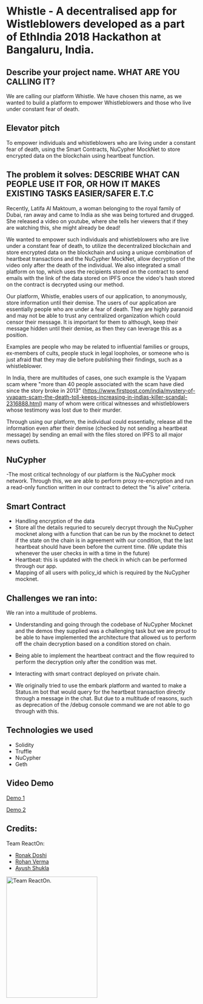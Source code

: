 # Whistle - A decentralised app for Wistleblowers developed as a part of EthIndia 2018 Hackathon at Bangaluru, India.

## Describe your project name. WHAT ARE YOU CALLING IT?

We are calling our platform Whistle. We have chosen this name, as we wanted to build a platform to empower Whistleblowers and those who live under constant fear of death.

## Elevator pitch

To empower individuals and whistleblowers who are living under a constant fear of death, using the Smart Contracts, NuCypher MockNet to store encrypted data on the blockchain using heartbeat function.

## The problem it solves: DESCRIBE WHAT CAN PEOPLE USE IT FOR, OR HOW IT MAKES EXISTING TASKS EASIER/SAFER E.T.C

Recently, Latifa Al Maktoum, a woman belonging to the royal family of Dubai, ran away and came to India as she was being tortured and drugged. She released a video on youtube, where she tells her viewers that if they are watching this, she might already be dead!

We wanted to empower such individuals and whistleblowers who are live under a constant fear of death, to utilize the decentralized blockchain and store encrypted data on the blockchain and using a unique combination of heartbeat transactions and the NuCypher MockNet, allow decryption of the video only after the death of the individual. We also integrated a small platform on top, which uses the recipients stored on the contract to send emails with the link of the data stored on IPFS once the video's hash stored on  the contract is decrypted using our method.

Our platform, Whistle, enables users of our application, to anonymously, store information until their demise. The users of our application are essentially people who are under a fear of death. They are highly paranoid and may not be able to trust any centralized organization which could censor their message. It is important for them to although, keep their message hidden until their demise, as then they can leverage this as a position. 

Examples are people who may be related to influential families or groups, ex-members of cults, people stuck in legal loopholes, or someone who is just afraid that they may die before publishing their findings, such as a whistleblower.

In India, there are multitudes of cases, one such example is the Vyapam scam where "more than 40 people associated with the scam have died since the story broke in 2013" (https://www.firstpost.com/india/mystery-of-vyapam-scam-the-death-toll-keeps-increasing-in-indias-killer-scandal-2316888.html) many of whom were critical witnesses and whistleblowers whose testimony was lost due to their murder.

Through using our platform, the individual could essentially, release all the information even after their demise (checked by not sending a heartbeat message) by sending an email with the files stored on IPFS to all major news outlets.

## NuCypher
-The most critical technology of our platform is the NuCypher mock network. Through this, we are able to perform proxy re-encryption and run a read-only function written in our contract to detect the "is alive" criteria. 

## Smart Contract
- Handling encryption of the data
- Store all the details requried to securely decrypt through the NuCypher mocknet along with a function that can be run by the mocknet to detect if the state on the chain is in agreement with our condition, that the last heartbeat should have been before the current time. (We update this whenever the user checks in with a time in the future)
- Heartbeat: this is updated with the check in which can be performed through our app. 
- Mapping of all users with policy_id which is required by the NuCypher mocknet.

## Challenges we ran into:

We ran into a multitude of problems.
- Understanding and going through the codebase of NuCypher Mocknet and the demos they supplied was a challenging task but we are proud to be able to have implemented the architecture that allowed us to perform off the chain decryption based on a condition stored on chain.

- Being able to implement the heartbeat contract and the flow required to perform the decryption only after the condition was met.

- Interacting with smart contract deployed on private chain.

- We originally tried to use the embark platform and wanted to make a Status.im bot that would query for the heartbeat transaction directly through a message in the chat. But due to a multitude of reasons, such as deprecation of the /debug console command we are not able to go through with this.

## Technologies we used

* Solidity
* Truffle
* NuCypher
* Geth

## Video Demo

[Demo 1](https://drive.google.com/open?id=1sHt_bx0jfDWAHcV7mNjLLCL75rm1X1iW)

[Demo 2](https://drive.google.com/open?id=1DQLfQbrORswS_4Vbm4HOIEQ6NuXloiHQ)

## Credits:

Team ReactOn:
* [Ronak Doshi](https://www.github.com/Ronak-59)
* [Rohan Verma](https://github.com/rhnvrm)
* [Ayush Shukla](https://github.com/MCD-50)

<a href="https://drive.google.com/uc?export=view&id=1gpghZFi8nQyyNPA2XsX4h2rlbuJSgVQD"><img src="https://drive.google.com/uc?export=view&id=1gpghZFi8nQyyNPA2XsX4h2rlbuJSgVQD" style="width: 240px; height: 320px;" title="Team ReactOn." /></a>


